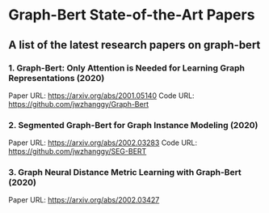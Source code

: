 # Graph-Bert State-of-the-Art Papers
## A list of the latest research papers on graph-bert

### 1. Graph-Bert: Only Attention is Needed for Learning Graph Representations (2020)
Paper URL: https://arxiv.org/abs/2001.05140
Code URL: https://github.com/jwzhanggy/Graph-Bert

### 2. Segmented Graph-Bert for Graph Instance Modeling (2020)
Paper URL: https://arxiv.org/abs/2002.03283
Code URL: https://github.com/jwzhanggy/SEG-BERT

### 3. Graph Neural Distance Metric Learning with Graph-Bert (2020)
Paper URL: https://arxiv.org/abs/2002.03427

